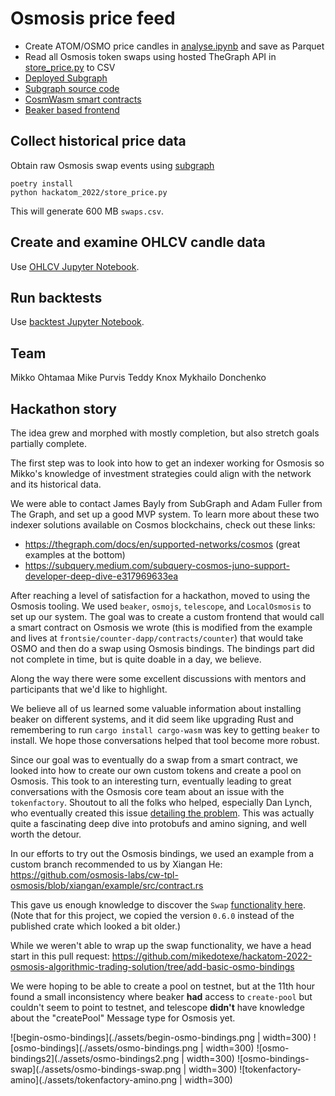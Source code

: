 # Osmosis price feed

- Create ATOM/OSMO price candles in [analyse.ipynb](hackatom_2022/analyse.ipynb) and save as Parquet
- Read all Osmosis token swaps using hosted TheGraph API in [store_price.py](hackatom_2022/store_price.py) to CSV
- [Deployed Subgraph](https://thegraph.com/hosted-service/subgraph/miohtama/hackatom-2022)
- [Subgraph source code](https://github.com/miohtama/hackatom-2022)
- [CosmWasm smart contracts](./frontsie/counter-dapp/contracts)
- [Beaker based frontend](./frontsie/counter-dapp/frontend)

## Collect historical price data

Obtain raw Osmosis swap events using [subgraph](https://github.com/miohtama/hackatom-2022)

```shell
poetry install
python hackatom_2022/store_price.py
```

This will generate 600 MB `swaps.csv`.

## Create and examine OHLCV candle data

Use [OHLCV Jupyter Notebook](hackatom_2022/analyse.ipynb).

## Run backtests 

Use [backtest Jupyter Notebook](hackatom_2022/analyse.ipynb).

## Team

Mikko Ohtamaa
Mike Purvis
Teddy Knox
Mykhailo Donchenko

## Hackathon story

The idea grew and morphed with mostly completion, but also stretch goals partially complete.

The first step was to look into how to get an indexer working for Osmosis so Mikko's knowledge of investment strategies could align with the network and its historical data.

We were able to contact James Bayly from SubGraph and Adam Fuller from The Graph, and set up a good MVP system. To learn more about these two indexer solutions available on Cosmos blockchains, check out these links:

- https://thegraph.com/docs/en/supported-networks/cosmos (great examples at the bottom)
- https://subquery.medium.com/subquery-cosmos-juno-support-developer-deep-dive-e317969633ea

After reaching a level of satisfaction for a hackathon, moved to using the Osmosis tooling. We used `beaker`, `osmojs`, `telescope`, and `LocalOsmosis` to set up our system. The goal was to create a custom frontend that would call a smart contract on Osmosis we wrote (this is modified from the example and lives at `frontsie/counter-dapp/contracts/counter`) that would take OSMO and then do a swap using Osmosis bindings. The bindings part did not complete in time, but is quite doable in a day, we believe.

Along the way there were some excellent discussions with mentors and participants that we'd like to highlight.

We believe all of us learned some valuable information about installing beaker on different systems, and it did seem like upgrading Rust and remembering to run `cargo install cargo-wasm` was key to getting `beaker` to install. We hope those conversations helped that tool become more robust.

Since our goal was to eventually do a swap from a smart contract, we looked into how to create our own custom tokens and create a pool on Osmosis. This took to an interesting turn, eventually leading to great conversations with the Osmosis core team about an issue with the `tokenfactory`. Shoutout to all the folks who helped, especially Dan Lynch, who eventually created this issue [detailing the problem](https://github.com/osmosis-labs/osmosis/issues/2259). This was actually quite a fascinating deep dive into protobufs and amino signing, and well worth the detour.

In our efforts to try out the Osmosis bindings, we used an example from a custom branch recommended to us by Xiangan He:
https://github.com/osmosis-labs/cw-tpl-osmosis/blob/xiangan/example/src/contract.rs

This gave us enough knowledge to discover the `Swap` [functionality here](https://docs.rs/osmo-bindings/0.5.1/osmo_bindings/struct.Swap.html). (Note that for this project, we copied the version `0.6.0` instead of the published crate which looked a bit older.)

While we weren't able to wrap up the swap functionality, we have a head start in this pull request:
https://github.com/mikedotexe/hackatom-2022-osmosis-algorithmic-trading-solution/tree/add-basic-osmo-bindings

We were hoping to be able to create a pool on testnet, but at the 11th hour found a small inconsistency where beaker **had** access to `create-pool` but couldn't seem to point to testnet, and telescope **didn't** have knowledge about the "createPool" Message type for Osmosis yet.

![begin-osmo-bindings](./assets/begin-osmo-bindings.png | width=300)
![osmo-bindings](./assets/osmo-bindings.png | width=300)
![osmo-bindings2](./assets/osmo-bindings2.png | width=300)
![osmo-bindings-swap](./assets/osmo-bindings-swap.png | width=300)
![tokenfactory-amino](./assets/tokenfactory-amino.png | width=300)
